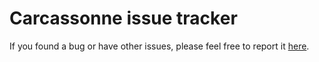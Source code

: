 # Carcassonne issue tracker

If you found a bug or have other issues, please feel free to report it
[here](https://github.com/winterwolf/carcassonne/issues).